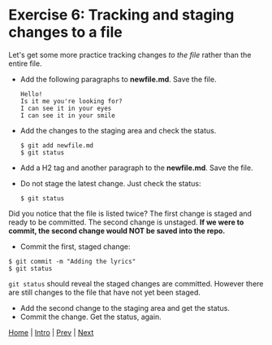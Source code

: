 # Exercise 6:  Tracking and staging changes to a file

Let's get some more practice tracking changes _to the file_ rather than the entire file.

- Add the following paragraphs to **newfile.md**. Save the file.

  ```
  Hello!
  Is it me you're looking for?
  I can see it in your eyes
  I can see it in your smile
  ```

- Add the changes to the staging area and check the status.

  ```
  $ git add newfile.md
  $ git status
  ```

- Add a H2 tag and another paragraph to the  **newfile.md**. Save the file.

- Do not stage the latest change.  Just check the status:

  ```
  $ git status
  ```

Did you notice that the file is listed twice?  The first change is staged and ready to be committed.  The second change is unstaged.  **If we were to commit, the second change would NOT be saved into the repo.**

-  Commit the first, staged change:

  ```
  $ git commit -m "Adding the lyrics"
  $ git status
  ```

`git status` should reveal the staged changes are committed.  However there are still changes to the file that have not yet been staged.

- Add the second change to the staging area and get the status.
- Commit the change.  Get the status, again.


[Home](/)   |   [Intro](/intro/)   |    [Prev](/intro/5)   |    [Next](/intro/7)
